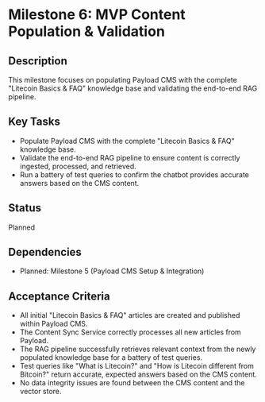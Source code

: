 # Milestone 6: MVP Content Population & Validation

## Description
This milestone focuses on populating Payload CMS with the complete "Litecoin Basics & FAQ" knowledge base and validating the end-to-end RAG pipeline.

## Key Tasks
*   Populate Payload CMS with the complete "Litecoin Basics & FAQ" knowledge base.
*   Validate the end-to-end RAG pipeline to ensure content is correctly ingested, processed, and retrieved.
*   Run a battery of test queries to confirm the chatbot provides accurate answers based on the CMS content.

## Status
Planned

## Dependencies
*   Planned: Milestone 5 (Payload CMS Setup & Integration)

## Acceptance Criteria
*   All initial "Litecoin Basics & FAQ" articles are created and published within Payload CMS.
*   The Content Sync Service correctly processes all new articles from Payload.
*   The RAG pipeline successfully retrieves relevant context from the newly populated knowledge base for a battery of test queries.
*   Test queries like "What is Litecoin?" and "How is Litecoin different from Bitcoin?" return accurate, expected answers based on the CMS content.
*   No data integrity issues are found between the CMS content and the vector store.
